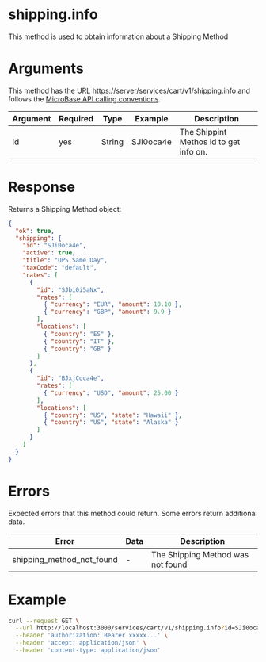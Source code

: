 # shipping.info

This method is used to obtain information about a Shipping Method

# Arguments

This method has the URL https://server/services/cart/v1/shipping.info and
follows the [MicroBase API calling conventions](../calling-conventions.html).

Argument | Required | Type | Example | Description
---------|----------|------|---------|------------
id | yes | String  | SJi0oca4e       | The Shippint Methos id to get info on.

# Response

Returns a Shipping Method object:

```json
{
  "ok": true,
  "shipping": {
    "id": "SJi0oca4e",
    "active": true,
    "title": "UPS Same Day",
    "taxCode": "default",
    "rates": [
      {
        "id": "SJbi0i5aNx",
        "rates": [
          { "currency": "EUR", "amount": 10.10 },
          { "currency": "GBP", "amount": 9.9 }
        ],
        "locations": [
          { "country": "ES" },
          { "country": "IT" },
          { "country": "GB" }
        ]
      },
      {
        "id": "BJxjCoca4e",
        "rates": [
          { "currency": "USD", "amount": 25.00 }
        ],
        "locations": [
          { "country": "US", "state": "Hawaii" },
          { "country": "US", "state": "Alaska" }
        ]
      }
    ]
  }
}
```

# Errors

Expected errors that this method could return. Some errors return additional data.

Error | Data | Description
------|------|------------
shipping_method_not_found | - | The Shipping Method was not found

# Example

```bash
curl --request GET \
  --url http://localhost:3000/services/cart/v1/shipping.info?id=SJi0oca4e \
  --header 'authorization: Bearer xxxxx...' \
  --header 'accept: application/json' \
  --header 'content-type: application/json'
```
